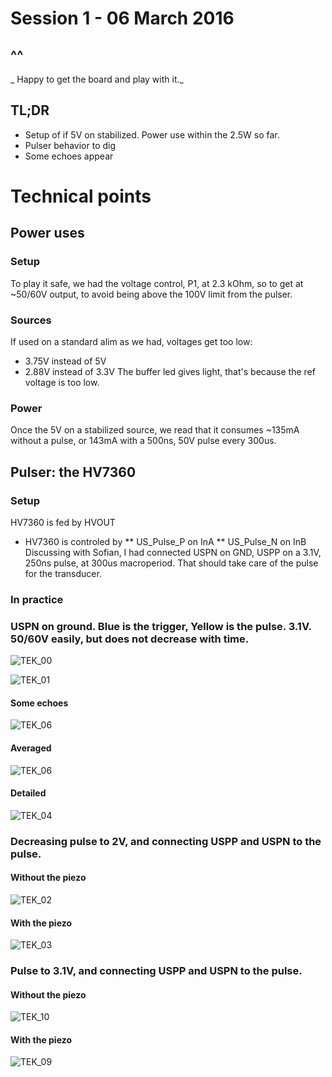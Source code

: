 # Session 1 - 06 March 2016
## ^^
_ Happy to get the board and play with it._
## TL;DR
* Setup of if 5V on stabilized. Power use within the 2.5W so far.
* Pulser behavior to dig
* Some echoes appear 

# Technical points
## Power uses
### Setup
To play it safe, we had the voltage control, P1, at 2.3 kOhm, so to get at ~50/60V output, to avoid being above the 100V limit from the pulser.

### Sources
If used on a standard alim as we had, voltages get too low:
* 3.75V instead of 5V
* 2.88V instead of 3.3V
The buffer led gives light, that's because the ref voltage is too low.

### Power
Once the 5V on a stabilized source, we read that it consumes ~135mA without a pulse, or 143mA with a 500ns, 50V pulse every 300us.

## Pulser: the HV7360
### Setup
HV7360 is fed by HVOUT 
* HV7360 is controled by 
** US_Pulse_P on InA
** US_Pulse_N on InB
Discussing with Sofian, I had connected USPN on GND, USPP on a 3.1V, 250ns pulse, at 300us macroperiod. That should take care of the pulse for the transducer.

### In practice

### USPN on ground. Blue is the trigger, Yellow is the pulse. 3.1V. 50/60V easily, but does not decrease with time.

![TEK_00](/Images/Session_1/TEK0000.JPG)

![TEK_01](/Images/Session_1/TEK0001.JPG)

#### Some echoes
![TEK_06](/Images/Session_1/TEK0006.JPG)
#### Averaged
![TEK_06](/Images/Session_1/TEK0006.JPG)
#### Detailed
![TEK_04](/Images/Session_1/TEK0004.JPG)
### Decreasing pulse to 2V, and connecting USPP and USPN to the pulse.
#### Without the piezo
![TEK_02](/Images/Session_1/TEK0002.JPG)
#### With the piezo
![TEK_03](/Images/Session_1/TEK0003.JPG)

### Pulse to 3.1V, and connecting USPP and USPN to the pulse.
#### Without the piezo
![TEK_10](/Images/Session_1/TEK0010.JPG)
#### With the piezo
![TEK_09](/Images/Session_1/TEK0009.JPG)
